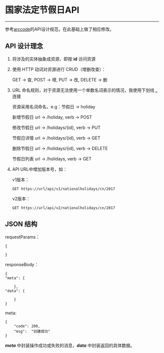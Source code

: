 # 国家法定节假日API
---

参考[arccode](https://github.com/arccode)的API设计规范，在此基础上做了相应修改。

## API 设计理念

1. 将涉及的实体抽象成资源，即按 __id__ 访问资源

2. 使用 HTTP 动词对资源进行 CRUD（增删改查）：

    GET -> 查, POST -> 增, PUT -> 改, DELETE -> 删

3. URL 命名规则，对于资源无法使用一个单数名词表示的情况，我使用下划线 ***_*** 连接

    资源采用名词命名，e.g：节假日 -> holiday

    新增节假日 url -> /holiday, verb -> POST

    修改节假日 url -> /holidays/{id}, verb -> PUT

    节假日详情 url -> /holidays/{id}, verb -> GET

    删除节假日 url -> /holidays/{id}, verb -> DELETE

    节假日列表 url -> /holidays, verb -> GET


4. API URL中增加版本号，如：

    v1版本：
    
    ```GET https://url/api/v1/nationalholidays/cn/2017```
    
    v2版本：
    
    ```GET https://url/api/v2/nationalholidays/cn/2017```

## JSON 结构

requestParams：

    {
    
    }

responseBody：

    {
    "meta": {
        
        },
    "data": {
        
        }
    }

meta:

    {
        "code": 200,
        "msg":  "创建成功"
    }

***meta*** 中封装操作成功或失败的消息，***data*** 中封装返回的具体数据。
